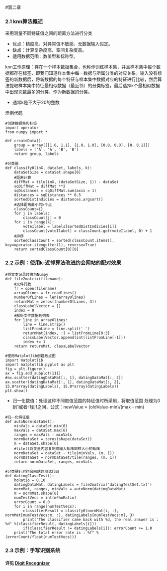 #第二章
### 2.1 knn算法概述
采用测量不同特征值之间的距离方法进行分类

 - 优点：精度高、对异常值不敏感、无数据输入假定。 
 - 缺点：计算复杂度高、空间复杂度高。
 - 适用数据范围：数值型和标称型。

knn工作原理：存在一个样本数据集合，也称作训练样本集，并且样本集中每个数据都存在标签，即我们知道样本集中每一数据与所属分类的对应关系。输入没有标签的新数据后，将新数据的每个特征与样本集中数据对应的特征进行比较，然后算法提取样本集中特征最相似数据（最近邻）的分类标签，最后选择k个最相似数据中出现次数最多的分类，作为新数据的分类。

 - 通常k是不大于20的整数

示例代码

```
#创建数据集和标签
import operator
from numpy import *

def createData():
    group = array([[1.0, 1.1], [1.0, 1.0], [0.0, 0.0], [0, 0.1]])
    labels = ['A', 'A', 'B', 'B']
    return group, labels
```
```
#分类器
def classify0(inX, dataSet, labels, k):
    dataSetSize = dataSet.shape[0]
    #距离计算
    diffMat = tile(inX, (dataSetSize, 1)) - dataSet
    sqDiffMat = diffMat **2
    sqDistances = sqDiffMat.sum(axis = 1)
    distances = sqDistances ** 0.5
    sortedDistIndicies = distances.argsort()
    #选择距离最小的k个点
    classCount={}
    for j in labels:
        classCount[j] = 0
    for i in range(k):
        voteIlabel = labels[sortedDistIndicies[i]]
        classCount[voteIlabel] = classCount.get(voteIlabel, 0) + 1
    #排序
    sortedClassCount = sorted(classCount.items(), key=operator.itemgetter(1), reverse=True)
    return sortedClassCount[0][0]
```
### 2.2 示例：使用k-近邻算法改进约会网站的配对效果
    
```
#将文本记录转换为Numpy
def file2matrix(filename):
    #文件行数
    fr = open(filename)
    arrayOlines = fr.readlines()
    numberOfLines = len(arrayOlines)
    returnMat = zeros((numberOfLines, 3))
    classLabelVector = []
    index = 0
    #解析文件数据到列表
    for line in arrayOlines:
        line = line.strip()
        listFromLine = line.split(' ')
        returnMat[index, :] = listFromLine[0:3]
        classLabelVector.append(int(listFromLine[-1]))
        index += 1
    return returnMat, classLabelVector
```
```
#使用Matplotlib创建散点图
import matplotlib
import matplotlib.pyplot as plt
fig = plt.figure()
ax = fig.add_subplot(111)
#ax.scatter(datingDataMat[:, 1], datingDataMat[:, 2])
ax.scatter(datingDataMat[:, 1], datingDataMat[:, 2], 15.0*array(datingLabels), 15.0*array(datingLabels))
plt.show()
```
 - 归一化数值：处理这种不同取值范围的特征值时所采用，将取值范围
处理为0到1或者-1到1之间，公式：newValue = (oldValue-min)/(max - min)
```
#归一化特征值
def autoNorm(dataSet):
    minVals = dataSet.min(0)
    maxVals = dataSet.max(0)
    ranges = maxVals - minVals
    normDataSet = zeros(shape(dataSet))
    m = dataSet.shape[0]
    #tile()将变量内容复制成输入矩阵同样大小的矩阵
    normDataSet = dataSet - tile(minVals, (m, 1))
    normDataSet = normDataSet/tile(ranges, (m, 1))
    return normDataSet, ranges, minVals
```
```
#分类器针对约会网站的测试代码
def datingClassTest():
    hoRatio = 0.10
    datingDataMat, datingLabels = file2matrix('datingTestSet.txt')
    normMat, ranges, minVals = autoNorm(datingDataMat)
    m = normMat.shape[0]
    numTestVecs = int(m*hoRatio)
    errorCount = 0.0
    for i in range(numTestVecs):
        classifierResult = classify0(normMat[i, :], normMat[numTestVecs:m, :], datingLabels[numTestVecs:m], 3)
        print("The classifier came back with %d, the real answer is : %d" %(classifierResult, datingLabels[i]))
        if(classifierResult != datingLabels[i]): errorCount += 1.0
    print("The total error rate is : %f" %(errorCount/float(numTestVecs)))
```

### 2.3 示例：手写识别系统
#### 详见 [Digit Recognizer][1]


  [1]: https://github.com/huangyt39/machine-learning/tree/master/Digit%20Recognizer